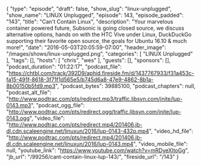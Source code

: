{
  "type": "episode",
  "draft": false,
  "show_slug": "linux-unplugged",
  "show_name": "LINUX Unplugged",
  "episode": 143,
  "episode_padded": "143",
  "title": "Can't Contain Linux",
  "description": "Your marvelous container powered future, Subsonic is going closed source, we discuss alternative options, hands on with the HTC Vive under Linux, DuckDuckGo supporting their favorite open source, the goals for Ubuntu 16.10 & much more!",
  "date": "2016-05-03T20:05:59-07:00",
  "header_image": "/images/shows/linux-unplugged.png",
  "categories": [
    "LINUX Unplugged"
  ],
  "tags": [],
  "hosts": [
    "chris",
    "wes"
  ],
  "guests": [],
  "sponsors": [],
  "podcast_duration": "01:22:17",
  "podcast_file": "https://chtbl.com/track/392D9/aphid.fireside.fm/d/1437767933/f31a453c-fa15-491f-8618-3f71f1d565e5/b745d6a8-47e9-4862-8b1a-8b00150b5fd9.mp3",
  "podcast_bytes": 39885100,
  "podcast_chapters": null,
  "podcast_alt_file": "http://www.podtrac.com/pts/redirect.mp3/traffic.libsyn.com/jnite/lup-0143.mp3",
  "podcast_ogg_file": "http://www.podtrac.com/pts/redirect.ogg/traffic.libsyn.com/jnite/lup-0143.ogg",
  "video_file": "http://www.podtrac.com/pts/redirect.mp4/201406.jb-dl.cdn.scaleengine.net/linuxun/2016/lup-0143-432p.mp4",
  "video_hd_file": "http://www.podtrac.com/pts/redirect.mp4/201406.jb-dl.cdn.scaleengine.net/linuxun/2016/lup-0143.mp4",
  "video_mobile_file": null,
  "youtube_link": "https://www.youtube.com/watch?v=mRDyeXltoGg",
  "jb_url": "/99256/cant-contain-linux-lup-143/",
  "fireside_url": "/143"
}

